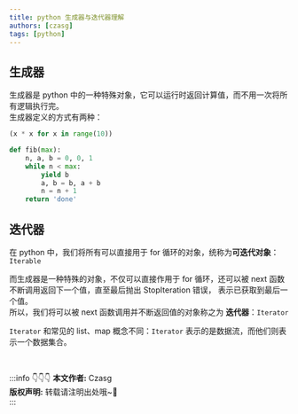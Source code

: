 ```yaml
---
title: python 生成器与迭代器理解
authors: [czasg]
tags: [python]
---
```


<!--truncate-->

## 生成器
生成器是 python 中的一种特殊对象，它可以运行时返回计算值，而不用一次将所有逻辑执行完。  
生成器定义的方式有两种：  
```python title="列表生成式中 [] 改 ()"
(x * x for x in range(10))
```
```python title="在函数中嵌入 yield"
def fib(max):
    n, a, b = 0, 0, 1
    while n < max:
        yield b
        a, b = b, a + b
        n = n + 1
    return 'done'
```

## 迭代器
在 python 中，我们将所有可以直接用于 for 循环的对象，统称为**可迭代对象**：`Iterable`

而生成器是一种特殊的对象，不仅可以直接作用于 for 循环，还可以被 next 函数不断调用返回下一个值，直至最后抛出 StopIteration 错误，
表示已获取到最后一个值。  
所以，我们将可以被 next 函数调用并不断返回值的对象称之为 **迭代器**：`Iterator`

`Iterator` 和常见的 list、map 概念不同：`Iterator` 表示的是数据流，而他们则表示一个数据集合。

<br/>

:::info 👇👇👇
**本文作者:** Czasg     
**版权声明:** 转载请注明出处哦~👮‍    
:::

